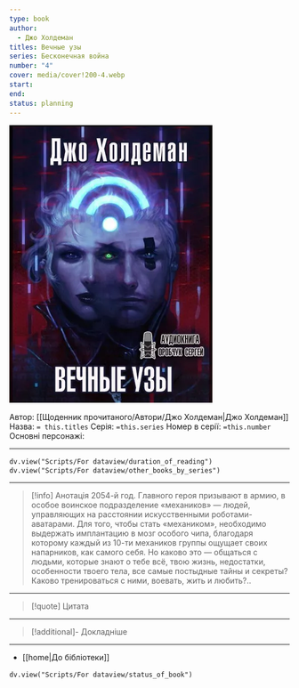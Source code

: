 ```yaml
---
type: book
author:
  - Джо Холдеман
titles: Вечные узы
series: Бесконечная война
number: "4"
cover: media/cover!200-4.webp
start:
end:
status: planning
---
```

![cover|200](media/cover!200-4.webp)

Автор: [[Щоденник прочитаного/Автори/Джо Холдеман|Джо Холдеман]]
Назва: `= this.titles`
Серія:  `=this.series`
Номер в серії: `=this.number`
Основні персонажі:

---
```dataviewjs
dv.view("Scripts/For dataview/duration_of_reading")
dv.view("Scripts/For dataview/other_books_by_series")
```

---
>[!info] Анотація
>2054-й год. Главного героя призывают в армию, в особое воинское подразделение «механиков» — людей, управляющих на расстоянии искусственными роботами-аватарами. Для того, чтобы стать «механиком», необходимо выдержать имплантацию в мозг особого чипа, благодаря которому каждый из 10-ти механиков группы ощущает своих напарников, как самого себя. Но каково это — общаться с людьми, которые знают о тебе всё, твою жизнь, недостатки, особенности твоего тела, все самые постыдные тайны и секреты? Каково тренироваться с ними, воевать, жить и любить?..
___

>[!quote] Цитата

---
>[!additional]- Докладніше

---

- [[home|До бібліотеки]]

```dataviewjs
dv.view("Scripts/For dataview/status_of_book")
```